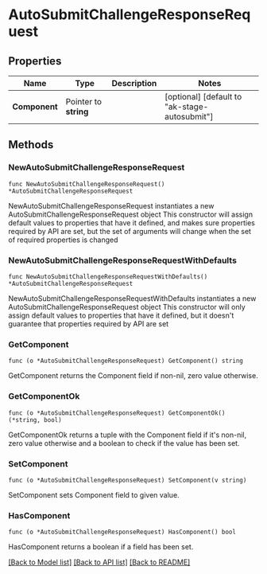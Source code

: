 # AutoSubmitChallengeResponseRequest

## Properties

Name | Type | Description | Notes
------------ | ------------- | ------------- | -------------
**Component** | Pointer to **string** |  | [optional] [default to "ak-stage-autosubmit"]

## Methods

### NewAutoSubmitChallengeResponseRequest

`func NewAutoSubmitChallengeResponseRequest() *AutoSubmitChallengeResponseRequest`

NewAutoSubmitChallengeResponseRequest instantiates a new AutoSubmitChallengeResponseRequest object
This constructor will assign default values to properties that have it defined,
and makes sure properties required by API are set, but the set of arguments
will change when the set of required properties is changed

### NewAutoSubmitChallengeResponseRequestWithDefaults

`func NewAutoSubmitChallengeResponseRequestWithDefaults() *AutoSubmitChallengeResponseRequest`

NewAutoSubmitChallengeResponseRequestWithDefaults instantiates a new AutoSubmitChallengeResponseRequest object
This constructor will only assign default values to properties that have it defined,
but it doesn't guarantee that properties required by API are set

### GetComponent

`func (o *AutoSubmitChallengeResponseRequest) GetComponent() string`

GetComponent returns the Component field if non-nil, zero value otherwise.

### GetComponentOk

`func (o *AutoSubmitChallengeResponseRequest) GetComponentOk() (*string, bool)`

GetComponentOk returns a tuple with the Component field if it's non-nil, zero value otherwise
and a boolean to check if the value has been set.

### SetComponent

`func (o *AutoSubmitChallengeResponseRequest) SetComponent(v string)`

SetComponent sets Component field to given value.

### HasComponent

`func (o *AutoSubmitChallengeResponseRequest) HasComponent() bool`

HasComponent returns a boolean if a field has been set.


[[Back to Model list]](../README.md#documentation-for-models) [[Back to API list]](../README.md#documentation-for-api-endpoints) [[Back to README]](../README.md)


